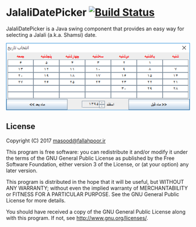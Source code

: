 JalaliDatePicker [![Build Status](https://travis-ci.org/MasoodFallahpoor/JalaliDatePicker.svg?branch=master)](https://travis-ci.org/MasoodFallahpoor/JalaliDatePicker)
=========
JalaliDatePicker is a Java swing component that provides an easy way for selecting a Jalali (a.k.a. Shamsi) date.

![Screenshot of JalaliDatePicker](screenshots/screenshot1.PNG?raw=true "Screenshot of JalaliDatePicker")

License
--------
Copyright (C) 2017 masood@fallahpoor.ir

This program is free software: you can redistribute it and/or modify it under the terms of the GNU General Public License as published by the Free Software Foundation, either version 3 of the License, or (at your option) any later version.

This program is distributed in the hope that it will be useful, but WITHOUT ANY WARRANTY; without even the implied warranty of MERCHANTABILITY or FITNESS FOR A PARTICULAR PURPOSE. See the GNU General Public License for more details.

You should have received a copy of the GNU General Public License along with this program. If not, see http://www.gnu.org/licenses/.